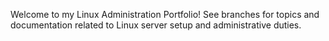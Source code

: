 Welcome to my Linux Administration Portfolio!  See branches for topics and documentation related to Linux server setup and administrative duties.  

